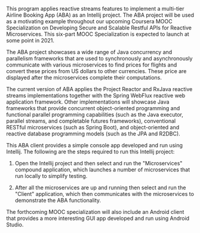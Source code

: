 This program applies reactive streams features to implement a
multi-tier Airline Booking App (ABA) as an Intellij project.  The ABA
project will be used as a motivating example throughout our upcoming
Coursera MOOC Specialization on Developing Secure and Scalable Restful
APIs for Reactive Microservices.  This six-part MOOC Specialization is
expected to launch at some point in 2021.

The ABA project showcases a wide range of Java concurrency and
parallelism frameworks that are used to synchronously and
asynchronously communicate with various microservices to find prices
for flights and convert these prices from US dollars to other
currencies.  These price are displayed after the microservices
complete their computations.

The current version of ABA applies the Project Reactor and RxJava
reactive streams implementations together with the Spring WebFlux
reactive web application framework.  Other implementations will
showcase Java frameworks that provide concurrent object-oriented
programming and functional parallel programming capabilities (such as
the Java executor, parallel streams, and completable futures
frameworks), conventional RESTful microservices (such as Spring Boot),
and object-oriented and reactive database programming models (such as
the JPA and R2DBC).

This ABA client provides a simple console app developed and run using
Intellij.  The following are the steps required to run this Intellij
project:

1. Open the Intellij project and then select and run the
   "Microservices" compound application, which launches a number of
   microservices that run locally to simplify testing.

2. After all the microservices are up and running then select and run
   the "Client" application, which then communicates with the
   microservices to demonstrate the ABA functionality.

The forthcoming MOOC specialization will also include an Android
client that provides a more interesting GUI app developed and run
using Android Studio.
